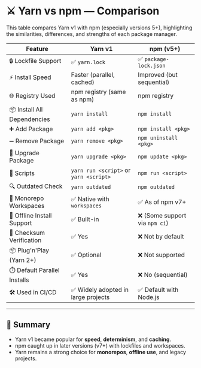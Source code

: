 # ⚔️ Yarn vs npm — Comparison

This table compares Yarn v1 with npm (especially versions 5+), highlighting the similarities, differences, and strengths of each package manager.

| Feature                      | Yarn v1                            | npm (v5+)                         |
|------------------------------|-------------------------------------|-----------------------------------|
| 🔒 Lockfile Support          | ✅ `yarn.lock`                      | ✅ `package-lock.json`            |
| ⚡ Install Speed             | Faster (parallel, cached)          | Improved (but sequential)        |
| 🌐 Registry Used             | npm registry (same as npm)         | npm registry                      |
| 📦 Install All Dependencies  | `yarn install`                     | `npm install`                    |
| ➕ Add Package               | `yarn add <pkg>`                   | `npm install <pkg>`              |
| ➖ Remove Package            | `yarn remove <pkg>`                | `npm uninstall <pkg>`            |
| 🔁 Upgrade Package           | `yarn upgrade <pkg>`               | `npm update <pkg>`               |
| 📄 Scripts                   | `yarn run <script>` or `yarn <script>` | `npm run <script>`            |
| 🔍 Outdated Check            | `yarn outdated`                    | `npm outdated`                   |
| 🧰 Monorepo Workspaces       | ✅ Native with `workspaces`         | ✅ As of npm v7+                  |
| 📁 Offline Install Support   | ✅ Built-in                        | ❌ (Some support via `npm ci`)    |
| 🧪 Checksum Verification     | ✅ Yes                             | ❌ Not by default                 |
| 📦 Plug'n'Play (Yarn 2+)     | ✅ Optional                        | ❌ Not supported                  |
| ⏱️ Default Parallel Installs | ✅ Yes                             | ❌ No (sequential)                |
| 🛠️ Used in CI/CD             | ✅ Widely adopted in large projects| ✅ Default with Node.js           |

---

## 📝 Summary

- Yarn v1 became popular for **speed**, **determinism**, and **caching**.
- npm caught up in later versions (v7+) with lockfiles and workspaces.
- Yarn remains a strong choice for **monorepos**, **offline use**, and legacy projects.